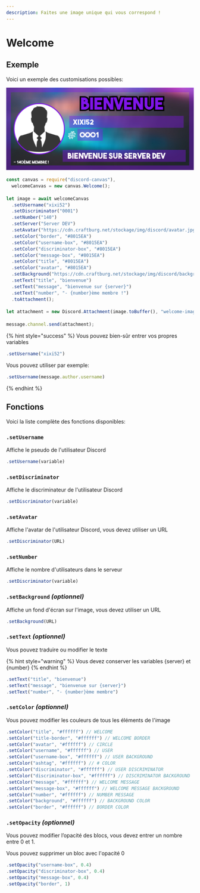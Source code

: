 ```yaml
---
description: Faites une image unique qui vous correspond !
---
```


# Welcome

## Exemple

Voici un exemple des customisations possibles:

![](../.gitbook/assets/welcome-image-5.png)

```javascript
const canvas = require("discord-canvas"),
  welcomeCanvas = new canvas.Welcome();

let image = await welcomeCanvas
  .setUsername("xixi52")
  .setDiscriminator("0001")
  .setNumber("140")
  .setServer("Server DEV")
  .setAvatar("https://cdn.craftburg.net/stockage/img/discord/avatar.jpg")
  .setColor("border", "#8015EA")
  .setColor("username-box", "#8015EA")
  .setColor("discriminator-box", "#8015EA")
  .setColor("message-box", "#8015EA")
  .setColor("title", "#8015EA")
  .setColor("avatar", "#8015EA")
  .setBackground("https://cdn.craftburg.net/stockage/img/discord/background.jpg")
  .setText("title", "bienvenue")
  .setText("message", "bienvenue sur {server}")
  .setText("number", "- {number}ème membre !")
  .toAttachment();
  
let attachment = new Discord.Attachment(image.toBuffer(), "welcome-image.png");

message.channel.send(attachment);
```

{% hint style="success" %}
 Vous pouvez bien-sûr entrer vos propres variables

```javascript
.setUsername("xixi52")
```

Vous pouvez utiliser par exemple:

```javascript
.setUsername(message.author.username)
```
{% endhint %}

## Fonctions

Voici la liste complète des fonctions disponibles:

### `.setUsername`

Affiche le pseudo de l'utilisateur Discord

```javascript
.setUsername(variable)
```

### `.setDiscriminator`

Affiche le discriminateur de l'utilisateur Discord

```javascript
.setDiscriminator(variable)
```

### `.setAvatar`

Affiche l'avatar de l'utilisateur Discord, vous devez utiliser un URL

```javascript
.setDiscriminator(URL)
```

### `.setNumber`

Affiche le nombre d'utilisateurs dans le serveur

```javascript
.setDiscriminator(variable)
```

### `.setBackground` _\(_optionnel_\)_

Affiche un fond d'écran sur l'image, vous devez utiliser un URL

```javascript
.setBackground(URL)
```

### `.setText` _\(_optionnel_\)_

Vous pouvez traduire ou modifier le texte

{% hint style="warning" %}
Vous devez conserver les variables {server} et {number}
{% endhint %}

```javascript
.setText("title", "bienvenue")
.setText("message", "bienvenue sur {server}")
.setText("number", "- {number}ème membre")
```

### `.setColor` _\(optionnel\)_

Vous pouvez modifier les couleurs de tous les éléments de l'image

```javascript
.setColor("title", "#ffffff") // WELCOME
.setColor("title-border", "#ffffff") // WELCOME BORDER
.setColor("avatar", "#ffffff") // CIRCLE
.setColor("username", "#ffffff") // USER
.setColor("username-box", "#ffffff") // USER BACKGROUND
.setColor("ashtag", "#ffffff") // # COLOR
.setColor("discriminator", "#ffffff") // USER DISCRIMINATOR
.setColor("discriminator-box", "#ffffff") // DISCRIMINATOR BACKGROUND
.setColor("message", "#ffffff") // WELCOME MESSAGE
.setColor("message-box", "#ffffff") // WELCOME MESSAGE BACKGROUND
.setColor("number", "#ffffff") // NUMBER MESSAGE
.setColor("background", "#ffffff") // BACKGROUND COLOR
.setColor("border", "#ffffff") // BORDER COLOR
```

### `.setOpacity` _\(optionnel\)_

Vous pouvez modifier l’opacité des blocs, vous devez entrer un nombre entre 0 et 1.

Vous pouvez supprimer un bloc avec l'opacité 0

```javascript
.setOpacity("username-box", 0.4)
.setOpacity("discriminator-box", 0.4)
.setOpacity("message-box", 0.4)
.setOpacity("border", 1)
```

